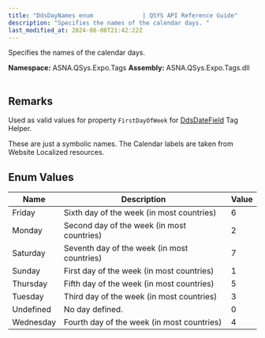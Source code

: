 ```yaml
---
title: "DdsDayNames enum              | QSYS API Reference Guide"
description: "Specifies the names of the calendar days. "
last_modified_at: 2024-08-08T21:42:22Z
---
```


Specifies the names of the calendar days.

**Namespace:** ASNA.QSys.Expo.Tags
**Assembly:** ASNA.QSys.Expo.Tags.dll
<br>
<br>

## Remarks

Used as valid values for property `FirstDayOfWeek` for [DdsDateField](/reference/expo/qsys-expo-tags/dds-date-field-tag-helper.html) Tag Helper.

These are just a symbolic names. The Calendar labels are taken from Website Localized resources.


## Enum Values

| Name | Description | Value
| --- | --- | --- 
| Friday | Sixth day of the week (in most countries) | 6 |
| Monday | Second day of the week (in most countries) | 2 |
| Saturday | Seventh day of the week (in most countries) | 7 |
| Sunday | First day of the week (in most countries) | 1 |
| Thursday | Fifth day of the week (in most countries) | 5 |
| Tuesday | Third day of the week (in most countries) | 3 |
| Undefined | No day defined. | 0 |
| Wednesday | Fourth day of the week (in most countries) | 4 |

